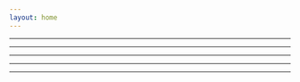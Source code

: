 ```yaml
---
layout: home
---
```


<script setup>
  import Hero from './Hero.vue'
  import PostsCard from './PostCard.vue'
</script>

<PostsCard title="Thông báo nho nhỏ" excerpt="ABC" image="https://consosukien.vn/pic/News/bo-giao-duc-va-dao-tao-tiep-tuc-xay-dung-va-hoan-thien-co-so-du-lieu-nganh-giao-duc.jpg" author="Dang Nguyen Dinh Hai" href="/posts/Other/sumsummarry" date="2024-10-15" />

---

<PostsCard title="Sửa đề HSG lớp 9 môn Tin học TP. Đà Nẵng" excerpt="ABC" image="https://consosukien.vn/pic/News/bo-giao-duc-va-dao-tao-tiep-tuc-xay-dung-va-hoan-thien-co-so-du-lieu-nganh-giao-duc.jpg" author="Dang Nguyen Dinh Hai" href="/posts/Other/hsg92324" date="2024-03-02" />

---

<PostsCard title="Sửa đề minh hoạ 2025 môn Tin học" excerpt="Hôm 29/12 vừa rồi, Bộ Giáo dục và Đào tạo đã công bố cấu trúc đề thi tốt nghiệp THPT năm 2025 cho các môn dành cho học sinh 2007, là lứa đầu tiên tốt nghiệp THPT theo chương trình 2018." image="https://consosukien.vn/pic/News/bo-giao-duc-va-dao-tao-tiep-tuc-xay-dung-va-hoan-thien-co-so-du-lieu-nganh-giao-duc.jpg" author="Dang Nguyen Dinh Hai" href="/posts/Other/suade" date="2024-01-15" />

---

<PostsCard title="Gray Code" excerpt="Bản dịch từ CP Algorithms" image="https://media.geeksforgeeks.org/wp-content/uploads/20230911115319/what-is-gray-code-1_480.png" author="Dang Nguyen Dinh Hai" href="/posts/CP/graycode" date="2023-09-23" />

---

<PostsCard title="Tổ hợp" excerpt="Một số kiến thức & bài toán cơ bản về tổ hợp" image="https://i.stack.imgur.com/dXm64.png" author="Dang Nguyen Dinh Hai" href="/posts/CP/combinatorics" date="2023-09-21" />

---